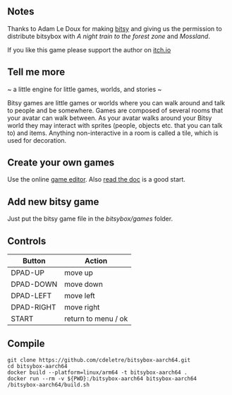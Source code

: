 ## Notes

Thanks to Adam Le Doux for making [bitsy](https://www.bitsy.org/) and giving us the permission to distribute bitsybox with *A night train to the forest zone* and *Mossland*.

If you like this game please support the author on [itch.io](https://ledoux.itch.io/bitsybox)

## Tell me more

~ a little engine for little games, worlds, and stories ~

Bitsy games are little games or worlds where you can walk around and talk to people and be somewhere. Games are composed of several rooms that your avatar can walk between. As your avatar walks around your Bitsy world they may interact with sprites (people, objects etc. that you can talk to) and items. Anything non-interactive in a room is called a tile, which is used for decoration.

## Create your own games

Use the online [game editor](https://make.bitsy.org/). Also [read the doc](https://make.bitsy.org/docs/) is a good start.

## Add new bitsy game

Just put the bitsy game file in the *bitsybox/games* folder.

## Controls

| Button | Action |
|--|--| 
|DPAD-UP|move up|
|DPAD-DOWN|move down|
|DPAD-LEFT|move left|
|DPAD-RIGHT|move right|
|START|return to menu / ok|

## Compile

```
git clone https://github.com/cdeletre/bitsybox-aarch64.git
cd bitsybox-aarch64
docker build --platform=linux/arm64 -t bitsybox-aarch64 .
docker run --rm -v ${PWD}:/bitsybox-aarch64 bitsybox-aarch64 /bitsybox-aarch64/build.sh
```


